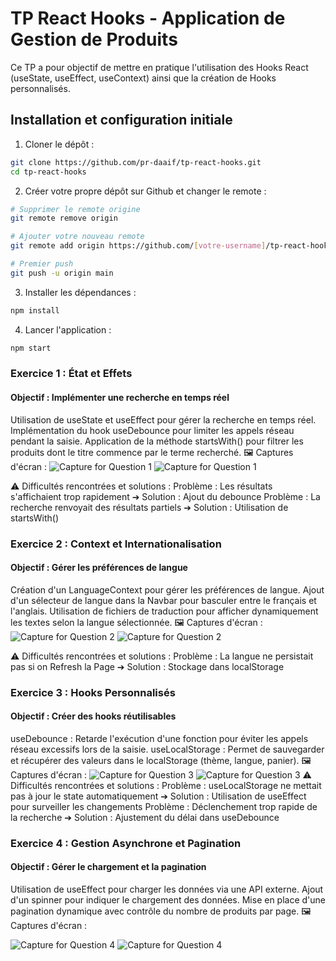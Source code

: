 # TP React Hooks - Application de Gestion de Produits

Ce TP a pour objectif de mettre en pratique l'utilisation des Hooks React (useState, useEffect, useContext) ainsi que la création de Hooks personnalisés.

## Installation et configuration initiale

1. Cloner le dépôt :
```bash
git clone https://github.com/pr-daaif/tp-react-hooks.git
cd tp-react-hooks
```

2. Créer votre propre dépôt sur Github et changer le remote :
```bash
# Supprimer le remote origine
git remote remove origin

# Ajouter votre nouveau remote
git remote add origin https://github.com/[votre-username]/tp-react-hooks.git

# Premier push
git push -u origin main
```

3. Installer les dépendances :
```bash
npm install
```

4. Lancer l'application :
```bash
npm start
```


### Exercice 1 : État et Effets 
#### Objectif : Implémenter une recherche en temps réel

Utilisation de useState et useEffect pour gérer la recherche en temps réel.
Implémentation du hook useDebounce pour limiter les appels réseau pendant la saisie.
Application de la méthode startsWith() pour filtrer les produits dont le titre commence par le terme recherché.
🖼️ Captures d'écran :
 <img src="./src/captures/capture1" alt="Capture for Question 1">
  <img src="./src/captures/capture2" alt="Capture for Question 1">

⚠️ Difficultés rencontrées et solutions :
Problème : Les résultats s'affichaient trop rapidement ➔ Solution : Ajout du debounce
Problème : La recherche renvoyait des résultats partiels ➔ Solution : Utilisation de startsWith()

### Exercice 2 : Context et Internationalisation
#### Objectif : Gérer les préférences de langue

Création d'un LanguageContext pour gérer les préférences de langue.
Ajout d'un sélecteur de langue dans la Navbar pour basculer entre le français et l'anglais.
Utilisation de fichiers de traduction pour afficher dynamiquement les textes selon la langue sélectionnée.
🖼️ Captures d'écran :
  <img src="./src/captures/capture3" alt="Capture for Question 2">
   <img src="./src/captures/capture4" alt="Capture for Question 2">

⚠️ Difficultés rencontrées et solutions :
Problème : La langue ne persistait pas si on Refresh la Page ➔ Solution : Stockage dans localStorage
### Exercice 3 : Hooks Personnalisés
#### Objectif : Créer des hooks réutilisables
useDebounce : Retarde l'exécution d'une fonction pour éviter les appels réseau excessifs lors de la saisie.
useLocalStorage : Permet de sauvegarder et récupérer des valeurs dans le localStorage (thème, langue, panier).
🖼️ Captures d'écran :
 <img src="./src/captures/capture5" alt="Capture for Question 3">
  <img src="./src/captures/capture6" alt="Capture for Question 3">
⚠️ Difficultés rencontrées et solutions :
Problème : useLocalStorage ne mettait pas à jour le state automatiquement ➔ Solution : Utilisation de useEffect pour surveiller les changements
Problème : Déclenchement trop rapide de la recherche ➔ Solution : Ajustement du délai dans useDebounce


### Exercice 4 : Gestion Asynchrone et Pagination
#### Objectif : Gérer le chargement et la pagination
Utilisation de useEffect pour charger les données via une API externe.
Ajout d'un spinner pour indiquer le chargement des données.
Mise en place d'une pagination dynamique avec contrôle du nombre de produits par page.
🖼️ Captures d'écran :

 <img src="./src/captures/capture7" alt="Capture for Question 4">
 <img src="./src/captures/capture8" alt="Capture for Question 4">


